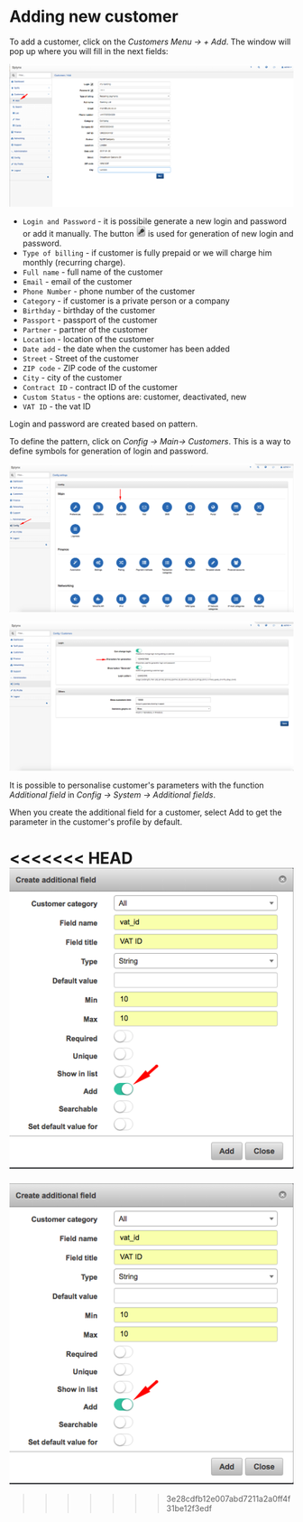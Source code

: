 Adding new customer
===================

To add a customer, click on the _Customers Menu → + Add_. The window will pop up where you will fill in the next fields:

![Add customer](./add_customer.png)

* `Login and Password` - it is possibile generate a new login and password or add it manually. The button <icon class="image-icon">![Generate button](./button_generate.png)</icon> is used for generation of new login and password.
* `Type of billing` - if customer is fully prepaid or we will charge him monthly (recurring charge).
* `Full name` - full name of the customer
* `Email` - email of the customer
* `Phone Number` - phone number of the customer
* `Category` - if customer is a private person or a company
* `Birthday` - birthday of the customer
* `Passport` - passport of the customer
* `Partner` - partner of the customer
* `Location` - location of the customer
* `Date add` - the date when the customer has been added
* `Street` - Street of the customer
* `ZIP code` - ZIP code of the customer
* `City` - city of the customer
* `Contract ID` - contract ID of the customer
* `Custom Status` - the options are: customer, deactivated, new
* `VAT ID` - the vat ID

Login and password are created based on pattern.

To define the pattern, click on _Config → Main→ Customers_. This is a way to define symbols for generation of login and password.

![Customers config](./config_main_customer.png)

![Character generator](./charactergenerator.png)

It is possible to personalise customer's parameters with the function _Additional field_ in _Config → System → Additional fields_.

When you create the additional field for a customer, select Add to get the parameter in the customer's profile by default.

<<<<<<< HEAD
![Create additional field](./Create_additional_field.png?w=300)
=======
![Create additional field](./Create_additional_field.png)
>>>>>>> 3e28cdfb12e007abd7211a2a0ff4f31be12f3edf
